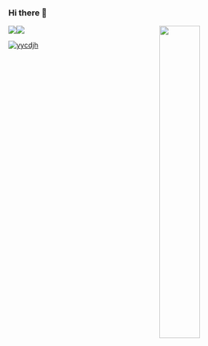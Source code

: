 ### Hi there 👋

<img align="right" width="40%" src="https://github-readme-stats.vercel.app/api/top-langs/?username=yycdjh&layout=compact&theme=buefy&hide_border=true" alt="" />

<!--
**yycdjh/yycdjh** is a ✨ _special_ ✨ repository because its `README.md` (this file) appears on your GitHub profile.

Here are some ideas to get you started:

- 🔭 I’m currently working on ...
- 🌱 I’m currently learning ...
- 👯 I’m looking to collaborate on ...
- 🤔 I’m looking for help with ...
- 💬 Ask me about ...
- 📫 How to reach me: ...
- 😄 Pronouns: ...
- ⚡ Fun fact: ...
-->

<code><img src="https://img.shields.io/badge/typescript-black.svg?style=for-the-badge&logo=typescript"/></code><code><img src="https://img.shields.io/badge/-JavaScript-black?style=for-the-badge&logo=JavaScript"/></code>

[![yycdjh](https://github-readme-stats.vercel.app/api?username=yycdjh)](https://github.com/anuraghazra/github-readme-stats)
